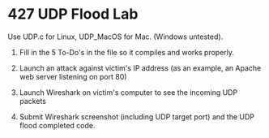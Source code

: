 # 427 UDP Flood Lab
Use UDP.c for Linux, UDP_MacOS for Mac. (Windows untested).

1) Fill in the 5 To-Do's in the file so it compiles and works properly. 

2) Launch an attack against victim's IP address (as an example, an Apache web server listening on port 80)

3) Launch Wireshark on victim's computer to see the incoming UDP packets

4) Submit Wireshark screenshot (including UDP target port) and the UDP flood completed code.
